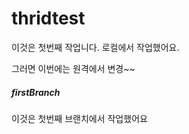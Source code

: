 # thridtest

이것은 첫번째 작업니다.
로컬에서 작업했어요.


그러면 이번에는 원격에서 변경~~


##### firstBranch
이것은 첫번째 브랜치에서 작업했어요
